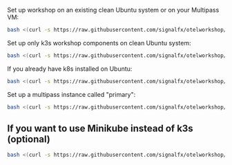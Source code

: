 Set up workshop on an existing clean Ubuntu system or on your Multipass VM: 
```bash
bash <(curl -s https://raw.githubusercontent.com/signalfx/otelworkshop/master/setup-tools/ubuntu.sh)
```

Set up only k3s workshop components on clean Ubuntu system:
```bash
bash <(curl -s https://raw.githubusercontent.com/signalfx/otelworkshop/master/setup-tools/k3s-env-only.sh)`
```
If you already have k8s installed on Ubuntu:
```bash
bash <(curl -s https://raw.githubusercontent.com/signalfx/otelworkshop/master/setup-tools/k8s-env-only.sh)`
```

Set up a multipass instance called "primary":
```bash
bash <(curl -s https://raw.githubusercontent.com/signalfx/otelworkshop/master/setup-tools/multipass.sh)
```

## If you want to use Minikube instead of k3s (optional)
```bash
bash <(curl -s https://raw.githubusercontent.com/signalfx/otelworkshop/master/setup-tools/minikube.sh)
```